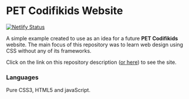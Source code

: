 # PET Codifikids Website

[![Netlify Status](https://api.netlify.com/api/v1/badges/05cbe0ea-9b0c-4b89-8542-bb6cd67b64e0/deploy-status)](https://app.netlify.com/sites/pet-codifikids/deploys)

A simple example created to use as an idea for a future **PET Codifikids** website. The main focus of this repository was to learn web design using CSS without any of its frameworks. 

Click on the link on this repository description ([or here](https://pet-codifikids.netlify.app/)) to see the site.

### Languages
Pure CSS3, HTML5 and javaScript.
